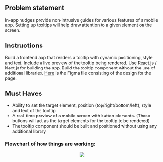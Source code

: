 ## Problem statement
In-app nudges provide non-intrusive guides for various features of a mobile app. Setting up
tooltips will help draw attention to a given element on the screen.
## Instructions
Build a frontend app that renders a tooltip with dynamic positioning, style and text. Include
a live preview of the tooltip being rendered. Use React.js / Next.js for building the app. Build
the tooltip component without the use of additional libraries.
[Here](https://www.figma.com/file/4R3kMsVcgfMnyUInM9E6OH/Plotline-Frontend-Assignment?type=design&node-id=0-1&mode=design&t=BVSNtPyv6Sb8Ja3X-0) is the Figma file consisting of the design for the page.
## Must Haves
- Ability to set the target element, position (top/right/bottom/left), style and text of
the tooltip
- A real-time preview of a mobile screen with button elements. (These buttons will act
as the target elements for the tooltip to be rendered)
- The tooltip component should be built and positioned without using any additional
library

### Flowchart of how things are working:
<p align="center">
  <img src="https://github.com/sanz17/tooltip-reactjs/blob/main/Target%20Element.png">
</p>